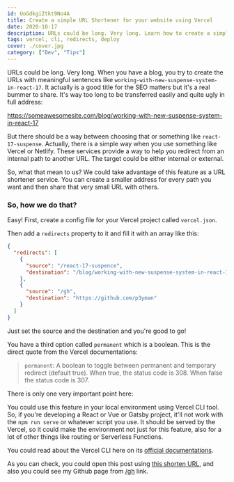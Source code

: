 ```yaml
---
id: UoGdkgiZtkt9No4A
title: Create a simple URL Shortener for your website using Vercel
date: 2020-10-17
description: URLs could be long. Very long. Learn how to create a simple URL Shortener for your website using Vercel redirects feature.
tags: vercel, cli, redirects, deploy
cover: ./cover.jpg
category: ["Dev", "Tips"]
---
```


URLs could be long. Very long. When you have a blog, you try to create the URLs with meaningful sentences like `working-with-new-suspense-system-in-react-17`. It actually is a good title for the SEO matters but it's a real bummer to share. It's way too long to be transferred easily and quite ugly in full address:

https://someawesomesite.com/blog/working-with-new-suspense-system-in-react-17

But there should be a way between choosing that or something like `react-17-suspense`. Actually, there is a simple way when you use something like Vercel or Netlify. These services provide a way to help you redirect from an internal path to another URL. The target could be either internal or external.

So, what that mean to us? We could take advantage of this feature as a URL shortener service. You can create a smaller address for every path you want and then share that very small URL with others.

### So, how we do that?

Easy! First, create a config file for your Vercel project called `vercel.json`.

Then add a `redirects` property to it and fill it with an array like this:

```json
{
  "redirects": [
    {
      "source": "/react-17-suspence",
      "destination": "/blog/working-with-new-suspense-system-in-react-17"
    },
    {
      "source": "/gh",
      "destination": "https://github.com/p3yman"
    }
  ]
}
```

Just set the source and the destination and you're good to go!

You have a third option called `permanent` which is a boolean. This is the direct quote from the Vercel documentations:

> `permanent`: A boolean to toggle between permanent and temporary redirect (default true). When true, the status code is 308. When false the status code is 307.

There is only one very important point here:

You could use this feature in your local environment using Vercel CLI tool. So, if you're developing a React or Vue or Gatsby project, it'll not work with the `npm run serve` or whatever script you use. It should be served by the Vercel, so it could make the environment not just for this feature, also for a lot of other things like routing or Serverless Functions.

You could read about the Vercel CLI here on its [official documentations](https://vercel.com/docs/cli).

As you can check, you could open this post using [this shorten URL](/vercel-redirects), and also you could see my Github page from [/gh](/gh) link.
